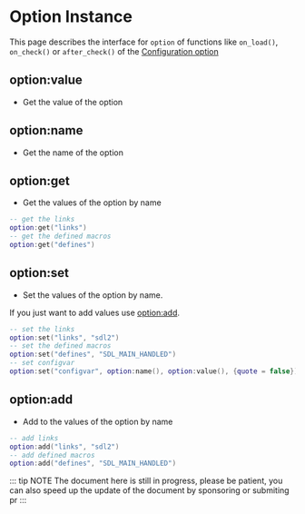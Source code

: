 # Option Instance

This page describes the interface for `option` of functions like `on_load()`, `on_check()` or `after_check()` of the [Configuration option](/api/description/configuration-option)

## option:value

- Get the value of the option

## option:name

- Get the name of the option

## option:get

- Get the values of the option by name

```lua
-- get the links
option:get("links")
-- get the defined macros
option:get("defines")
```

## option:set

- Set the values of the option by name.

If you just want to add values use [option:add](#option-add).

```lua
-- set the links
option:set("links", "sdl2")
-- set the defined macros
option:set("defines", "SDL_MAIN_HANDLED")
-- set configvar
option:set("configvar", option:name(), option:value(), {quote = false})
```

## option:add

- Add to the values of the option by name

```lua
-- add links
option:add("links", "sdl2")
-- add defined macros
option:add("defines", "SDL_MAIN_HANDLED")
```

::: tip NOTE
The document here is still in progress, please be patient, you can also speed up the update of the document by sponsoring or submiting pr
:::
